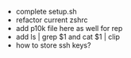 - complete setup.sh
- refactor current zshrc
- add p10k file here as well for rep
- add ls | grep $1 and cat $1 | clip
- how to store ssh keys?
